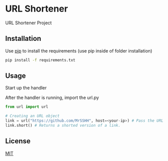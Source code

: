 # URL Shortener
 URL Shortener Project

## Installation
Use [pip](https://pip.pypa.io/en/stable/) to install the requirements (use pip inside of folder installation)

```bash
pip install -f requirements.txt
```


## Usage
Start up the handler 

After the handler is running, import the url.py
```python
from url import url

# Creating an URL object
link = url("https://github.com/MrSSHH", host=<your-ip>) # Pass the URL
link.short() # Returns a shorted version of a link.
```



## License
[MIT](https://choosealicense.com/licenses/mit/)
